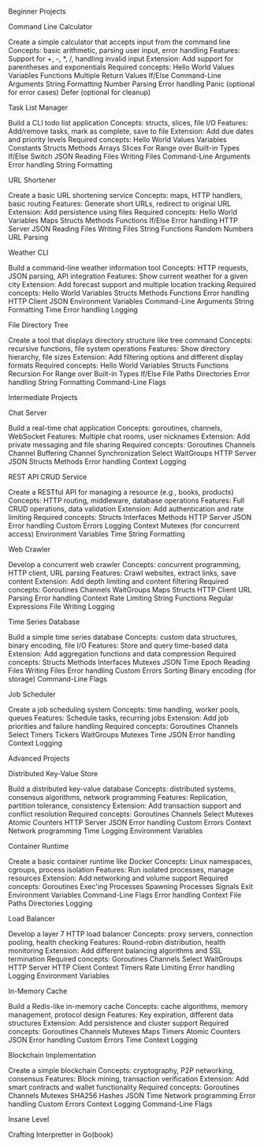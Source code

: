 Beginner Projects

Command Line Calculator

Create a simple calculator that accepts input from the command line
Concepts: basic arithmetic, parsing user input, error handling
Features: Support for +, -, *, /, handling invalid input
Extension: Add support for parentheses and exponentials
Required concepts:
Hello World
Values
Variables
Functions
Multiple Return Values
If/Else
Command-Line Arguments
String Formatting
Number Parsing
Error handling
Panic (optional for error cases)
Defer (optional for cleanup)


Task List Manager

Build a CLI todo list application
Concepts: structs, slices, file I/O
Features: Add/remove tasks, mark as complete, save to file
Extension: Add due dates and priority levels
Required concepts:
Hello World
Values
Variables
Constants
Structs
Methods
Arrays
Slices
For
Range over Built-in Types
If/Else
Switch
JSON
Reading Files
Writing Files
Command-Line Arguments
Error handling
String Formatting



URL Shortener

Create a basic URL shortening service
Concepts: maps, HTTP handlers, basic routing
Features: Generate short URLs, redirect to original URL
Extension: Add persistence using files
Required concepts:
Hello World
Variables
Maps
Structs
Methods
Functions
If/Else
Error handling
HTTP Server
JSON
Reading Files
Writing Files
String Functions
Random Numbers
URL Parsing



Weather CLI

Build a command-line weather information tool
Concepts: HTTP requests, JSON parsing, API integration
Features: Show current weather for a given city
Extension: Add forecast support and multiple location tracking
Required concepts:
Hello World
Variables
Structs
Methods
Functions
Error handling
HTTP Client
JSON
Environment Variables
Command-Line Arguments
String Formatting
Time
Error handling
Logging



File Directory Tree

Create a tool that displays directory structure like tree command
Concepts: recursive functions, file system operations
Features: Show directory hierarchy, file sizes
Extension: Add filtering options and different display formats
Required concepts:
Hello World
Variables
Structs
Functions
Recursion
For
Range over Built-in Types
If/Else
File Paths
Directories
Error handling
String Formatting
Command-Line Flags


Intermediate Projects

Chat Server

Build a real-time chat application
Concepts: goroutines, channels, WebSocket
Features: Multiple chat rooms, user nicknames
Extension: Add private messaging and file sharing
Required concepts:
Goroutines
Channels
Channel Buffering
Channel Synchronization
Select
WaitGroups
HTTP Server
JSON
Structs
Methods
Error handling
Context
Logging


REST API CRUD Service

Create a RESTful API for managing a resource (e.g., books, products)
Concepts: HTTP routing, middleware, database operations
Features: Full CRUD operations, data validation
Extension: Add authentication and rate limiting
Required concepts:
Structs
Interfaces
Methods
HTTP Server
JSON
Error handling
Custom Errors
Logging
Context
Mutexes (for concurrent access)
Environment Variables
Time
String Formatting


Web Crawler

Develop a concurrent web crawler
Concepts: concurrent programming, HTTP client, URL parsing
Features: Crawl websites, extract links, save content
Extension: Add depth limiting and content filtering
Required concepts:
Goroutines
Channels
WaitGroups
Maps
Structs
HTTP Client
URL Parsing
Error handling
Context
Rate Limiting
String Functions
Regular Expressions
File Writing
Logging


Time Series Database

Build a simple time series database
Concepts: custom data structures, binary encoding, file I/O
Features: Store and query time-based data
Extension: Add aggregation functions and data compression
Required concepts:
Structs
Methods
Interfaces
Mutexes
JSON
Time
Epoch
Reading Files
Writing Files
Error handling
Custom Errors
Sorting
Binary encoding (for storage)
Command-Line Flags


Job Scheduler

Create a job scheduling system
Concepts: time handling, worker pools, queues
Features: Schedule tasks, recurring jobs
Extension: Add job priorities and failure handling
Required concepts:
Goroutines
Channels
Select
Timers
Tickers
WaitGroups
Mutexes
Time
JSON
Error handling
Context
Logging



Advanced Projects

Distributed Key-Value Store

Build a distributed key-value database
Concepts: distributed systems, consensus algorithms, network programming
Features: Replication, partition tolerance, consistency
Extension: Add transaction support and conflict resolution
Required concepts:
Goroutines
Channels
Select
Mutexes
Atomic Counters
HTTP Server
JSON
Error handling
Custom Errors
Context
Network programming
Time
Logging
Environment Variables


Container Runtime

Create a basic container runtime like Docker
Concepts: Linux namespaces, cgroups, process isolation
Features: Run isolated processes, manage resources
Extension: Add networking and volume support
Required concepts:
Goroutines
Exec'ing Processes
Spawning Processes
Signals
Exit
Environment Variables
Command-Line Flags
Error handling
Context
File Paths
Directories
Logging


Load Balancer

Develop a layer 7 HTTP load balancer
Concepts: proxy servers, connection pooling, health checking
Features: Round-robin distribution, health monitoring
Extension: Add different balancing algorithms and SSL termination
Required concepts:
Goroutines
Channels
Select
WaitGroups
HTTP Server
HTTP Client
Context
Timers
Rate Limiting
Error handling
Logging
Environment Variables


In-Memory Cache

Build a Redis-like in-memory cache
Concepts: cache algorithms, memory management, protocol design
Features: Key expiration, different data structures
Extension: Add persistence and cluster support
Required concepts:
Goroutines
Channels
Mutexes
Maps
Timers
Atomic Counters
JSON
Error handling
Custom Errors
Time
Context
Logging


Blockchain Implementation

Create a simple blockchain
Concepts: cryptography, P2P networking, consensus
Features: Block mining, transaction verification
Extension: Add smart contracts and wallet functionality
Required concepts:
Goroutines
Channels
Mutexes
SHA256 Hashes
JSON
Time
Network programming
Error handling
Custom Errors
Context
Logging
Command-Line Flags

Insane Level

Crafting Interpretter in Go(book)